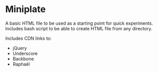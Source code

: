 Miniplate
=========

A basic HTML file to be used as a starting point for quick experiments. Includes bash script to be able to create HTML file from any directory.

Includes CDN links to:

* jQuery
* Underscore
* Backbone 
* Raphaël 
